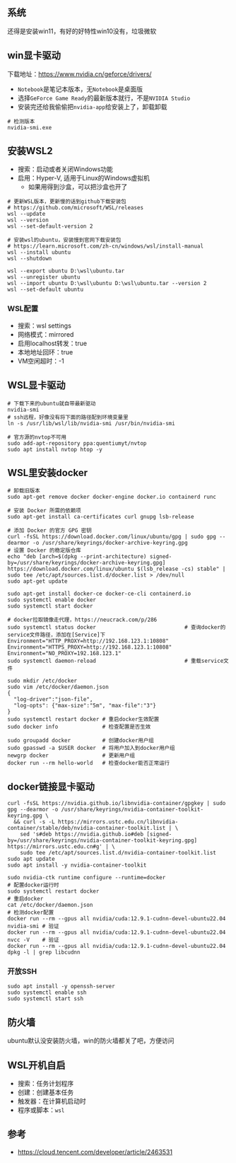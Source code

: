 ## 系统

还得是安装win11，有好的好特性win10没有，垃圾微软

## win显卡驱动

下载地址：https://www.nvidia.cn/geforce/drivers/

+ `Notebook`是笔记本版本，无`Notebook`是桌面版
+ 选择`GeForce Game Ready`的最新版本就行，不是`NVIDIA Studio`
+ 安装完还给我偷偷把`nvidia-app`给安装上了，卸载卸载

```shell
# 检测版本
nvidia-smi.exe
```

## 安装WSL2

+ 搜索：启动或者关闭Windows功能
+ 启用：Hyper-V, 适用于Linux的Windows虚拟机
    + 如果用得到沙盒，可以把沙盒也开了

```shell
# 更新WSL版本，更新慢的话到github下载安装包
# https://github.com/microsoft/WSL/releases
wsl --update
wsl --version
wsl --set-default-version 2

# 安装wsl的ubuntu，安装慢到官网下载安装包
# https://learn.microsoft.com/zh-cn/windows/wsl/install-manual
wsl --install ubuntu
wsl --shutdown

wsl --export ubuntu D:\wsl\ubuntu.tar
wsl --unregister ubuntu
wsl --import ubuntu D:\wsl\ubuntu D:\wsl\ubuntu.tar --version 2
wsl --set-default ubuntu
```

### WSL配置

+ 搜索：wsl settings
+ 网络模式：mirrored
+ 启用localhost转发：true
+ 本地地址回环：true
+ VM空闲超时：-1

## WSL显卡驱动

```shell
# 下载下来的ubuntu就自带最新驱动
nvidia-smi
# ssh远程，好像没有将下面的路径配到环境变量里
ln -s /usr/lib/wsl/lib/nvidia-smi /usr/bin/nvidia-smi
```

```shell
# 官方源的nvtop不可用
sudo add-apt-repository ppa:quentiumyt/nvtop
sudo apt install nvtop htop -y
```

## WSL里安装docker

```shell
# 卸载旧版本
sudo apt-get remove docker docker-engine docker.io containerd runc

# 安装 Docker 所需的依赖项
sudo apt-get install ca-certificates curl gnupg lsb-release

# 添加 Docker 的官方 GPG 密钥
curl -fsSL https://download.docker.com/linux/ubuntu/gpg | sudo gpg --dearmor -o /usr/share/keyrings/docker-archive-keyring.gpg
# 设置 Docker 的稳定版仓库
echo "deb [arch=$(dpkg --print-architecture) signed-by=/usr/share/keyrings/docker-archive-keyring.gpg] https://download.docker.com/linux/ubuntu $(lsb_release -cs) stable" | sudo tee /etc/apt/sources.list.d/docker.list > /dev/null
sudo apt-get update

sudo apt-get install docker-ce docker-ce-cli containerd.io
sudo systemctl enable docker
sudo systemctl start docker

# docker拉取镜像走代理，https://neucrack.com/p/286
sudo systemctl status docker                            # 查询docker的service文件路径，添加在[Service]下
Environment="HTTP_PROXY=http://192.168.123.1:10808"
Environment="HTTPS_PROXY=http://192.168.123.1:10808"
Environment="NO_PROXY=192.168.123.1"
sudo systemctl daemon-reload                            # 重载service文件

sudo mkdir /etc/docker
sudo vim /etc/docker/daemon.json
{
  "log-driver":"json-file",
  "log-opts": {"max-size":"5m", "max-file":"3"}
}
sudo systemctl restart docker # 重启docker生效配置
sudo docker info              # 检查配置是否生效

sudo groupadd docker          # 创建docker用户组
sudo gpasswd -a $USER docker  # 将用户加入到docker用户组
newgrp docker                 # 更新用户组
docker run --rm hello-world   # 检查docker能否正常运行
```

## docker链接显卡驱动

```shell
curl -fsSL https://nvidia.github.io/libnvidia-container/gpgkey | sudo gpg --dearmor -o /usr/share/keyrings/nvidia-container-toolkit-keyring.gpg \
  && curl -s -L https://mirrors.ustc.edu.cn/libnvidia-container/stable/deb/nvidia-container-toolkit.list | \
    sed 's#deb https://nvidia.github.io#deb [signed-by=/usr/share/keyrings/nvidia-container-toolkit-keyring.gpg] https://mirrors.ustc.edu.cn#g' | \
    sudo tee /etc/apt/sources.list.d/nvidia-container-toolkit.list
sudo apt update
sudo apt install -y nvidia-container-toolkit

sudo nvidia-ctk runtime configure --runtime=docker                                  # 配置docker运行时
sudo systemctl restart docker                                                       # 重启docker
cat /etc/docker/daemon.json                                                         # 检测docker配置
docker run --rm --gpus all nvidia/cuda:12.9.1-cudnn-devel-ubuntu22.04 nvidia-smi # 验证
docker run --rm --gpus all nvidia/cuda:12.9.1-cudnn-devel-ubuntu22.04 nvcc -V    # 验证
docker run --rm --gpus all nvidia/cuda:12.9.1-cudnn-devel-ubuntu22.04 dpkg -l | grep libcudnn
```

### 开放SSH

```shell
sudo apt install -y openssh-server
sudo systemctl enable ssh
sudo systemctl start ssh
```

## 防火墙

ubuntu默认没安装防火墙，win的防火墙都关了吧，方便访问

## WSL开机自启

+ 搜索：任务计划程序
+ 创建：创建基本任务
+ 触发器：在计算机启动时
+ 程序或脚本：`wsl`

## 参考

+ https://cloud.tencent.com/developer/article/2463531
